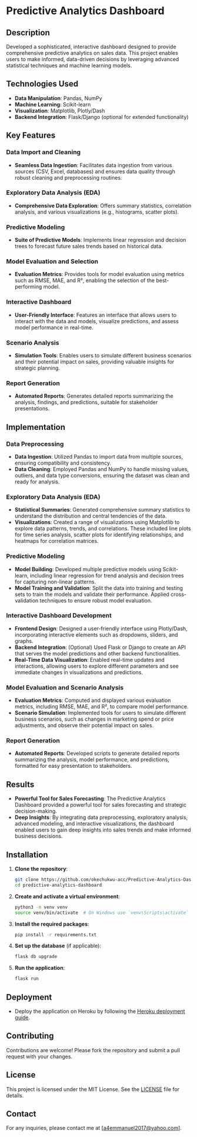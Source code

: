 
# Predictive Analytics Dashboard

## Description

Developed a sophisticated, interactive dashboard designed to provide comprehensive predictive analytics on sales data. This project enables users to make informed, data-driven decisions by leveraging advanced statistical techniques and machine learning models.

## Technologies Used

- **Data Manipulation**: Pandas, NumPy
- **Machine Learning**: Scikit-learn
- **Visualization**: Matplotlib, Plotly/Dash
- **Backend Integration**: Flask/Django (optional for extended functionality)

## Key Features

### Data Import and Cleaning

- **Seamless Data Ingestion**: Facilitates data ingestion from various sources (CSV, Excel, databases) and ensures data quality through robust cleaning and preprocessing routines.

### Exploratory Data Analysis (EDA)

- **Comprehensive Data Exploration**: Offers summary statistics, correlation analysis, and various visualizations (e.g., histograms, scatter plots).

### Predictive Modeling

- **Suite of Predictive Models**: Implements linear regression and decision trees to forecast future sales trends based on historical data.

### Model Evaluation and Selection

- **Evaluation Metrics**: Provides tools for model evaluation using metrics such as RMSE, MAE, and R², enabling the selection of the best-performing model.

### Interactive Dashboard

- **User-Friendly Interface**: Features an interface that allows users to interact with the data and models, visualize predictions, and assess model performance in real-time.

### Scenario Analysis

- **Simulation Tools**: Enables users to simulate different business scenarios and their potential impact on sales, providing valuable insights for strategic planning.

### Report Generation

- **Automated Reports**: Generates detailed reports summarizing the analysis, findings, and predictions, suitable for stakeholder presentations.

## Implementation

### Data Preprocessing

- **Data Ingestion**: Utilized Pandas to import data from multiple sources, ensuring compatibility and consistency.
- **Data Cleaning**: Employed Pandas and NumPy to handle missing values, outliers, and data type conversions, ensuring the dataset was clean and ready for analysis.

### Exploratory Data Analysis (EDA)

- **Statistical Summaries**: Generated comprehensive summary statistics to understand the distribution and central tendencies of the data.
- **Visualizations**: Created a range of visualizations using Matplotlib to explore data patterns, trends, and correlations. These included line plots for time series analysis, scatter plots for identifying relationships, and heatmaps for correlation matrices.

### Predictive Modeling

- **Model Building**: Developed multiple predictive models using Scikit-learn, including linear regression for trend analysis and decision trees for capturing non-linear patterns.
- **Model Training and Validation**: Split the data into training and testing sets to train the models and validate their performance. Applied cross-validation techniques to ensure robust model evaluation.

### Interactive Dashboard Development

- **Frontend Design**: Designed a user-friendly interface using Plotly/Dash, incorporating interactive elements such as dropdowns, sliders, and graphs.
- **Backend Integration**: (Optional) Used Flask or Django to create an API that serves the model predictions and other backend functionalities.
- **Real-Time Data Visualization**: Enabled real-time updates and interactions, allowing users to explore different parameters and see immediate changes in visualizations and predictions.

### Model Evaluation and Scenario Analysis

- **Evaluation Metrics**: Computed and displayed various evaluation metrics, including RMSE, MAE, and R², to compare model performance.
- **Scenario Simulation**: Implemented tools for users to simulate different business scenarios, such as changes in marketing spend or price adjustments, and observe their potential impact on sales.

### Report Generation

- **Automated Reports**: Developed scripts to generate detailed reports summarizing the analysis, model performance, and predictions, formatted for easy presentation to stakeholders.

## Results

- **Powerful Tool for Sales Forecasting**: The Predictive Analytics Dashboard provided a powerful tool for sales forecasting and strategic decision-making.
- **Deep Insights**: By integrating data preprocessing, exploratory analysis, advanced modeling, and interactive visualizations, the dashboard enabled users to gain deep insights into sales trends and make informed business decisions.

## Installation

1. **Clone the repository**:
   ```bash
   git clone https://github.com/okechukwu-acc/Predictive-Analytics-Dashboard.git
   cd predictive-analytics-dashboard
   ```

2. **Create and activate a virtual environment**:
   ```bash
   python3 -m venv venv
   source venv/bin/activate  # On Windows use `venv\Scripts\activate`
   ```

3. **Install the required packages**:
   ```bash
   pip install -r requirements.txt
   ```

4. **Set up the database** (if applicable):
   ```bash
   flask db upgrade
   ```

5. **Run the application**:
   ```bash
   flask run
   ```

## Deployment

- Deploy the application on Heroku by following the [Heroku deployment guide](https://devcenter.heroku.com/articles/deploying-python).

## Contributing

Contributions are welcome! Please fork the repository and submit a pull request with your changes.

## License

This project is licensed under the MIT License. See the [LICENSE](LICENSE) file for details.

## Contact

For any inquiries, please contact me at [a4emmanuel2017@yahoo.com].
